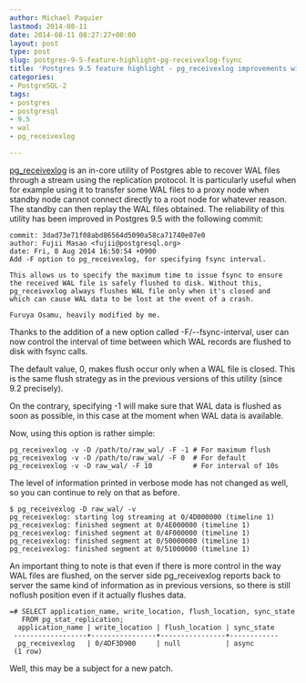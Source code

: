 ```yaml
---
author: Michael Paquier
lastmod: 2014-08-11
date: 2014-08-11 08:27:27+00:00
layout: post
type: post
slug: postgres-9-5-feature-highlight-pg-receivexlog-fsync
title: 'Postgres 9.5 feature highlight - pg_receivexlog improvements with fsync'
categories:
- PostgreSQL-2
tags:
- postgres
- postgresql
- 9.5
- wal
- pg_receivexlog

---
```


[pg_receivexlog](https://www.postgresql.org/docs/devel/static/app-pgreceivexlog.html)
is an in-core utility of Postgres able to recover WAL files through a stream
using the replication protocol. It is particularly useful when for example
using it to transfer some WAL files to a proxy node when standby node cannot
connect directly to a root node for whatever reason. The standby can then
replay the WAL files obtained. The reliability of this utility has been
improved in Postgres 9.5 with the following commit:

    commit: 3dad73e71f08abd86564d5090a58ca71740e07e0
    author: Fujii Masao <fujii@postgresql.org>
    date: Fri, 8 Aug 2014 16:50:54 +0900
    Add -F option to pg_receivexlog, for specifying fsync interval.

    This allows us to specify the maximum time to issue fsync to ensure
    the received WAL file is safely flushed to disk. Without this,
    pg_receivexlog always flushes WAL file only when it's closed and
    which can cause WAL data to be lost at the event of a crash.

    Furuya Osamu, heavily modified by me.

Thanks to the addition of a new option called -F/--fsync-interval, user can
now control the interval of time between which WAL records are flushed to disk
with fsync calls.

The default value, 0, makes flush occur only when a WAL file is closed. This
is the same flush strategy as in the previous versions of this utility (since
9.2 precisely).

On the contrary, specifying -1 will make sure that WAL data is flushed as soon
as possible, in this case at the moment when WAL data is available.

Now, using this option is rather simple:

    pg_receivexlog -v -D /path/to/raw_wal/ -F -1 # For maximum flush
    pg_receivexlog -v -D /path/to/raw_wal/ -F 0  # For default
    pg_receivexlog -v -D raw_wal/ -F 10          # For interval of 10s

The level of information printed in verbose mode has not changed as well,
so you can continue to rely on that as before.

    $ pg_receivexlog -D raw_wal/ -v
    pg_receivexlog: starting log streaming at 0/4D000000 (timeline 1)
    pg_receivexlog: finished segment at 0/4E000000 (timeline 1)
    pg_receivexlog: finished segment at 0/4F000000 (timeline 1)
    pg_receivexlog: finished segment at 0/50000000 (timeline 1)
    pg_receivexlog: finished segment at 0/51000000 (timeline 1)

An important thing to note is that even if there is more control in the way
WAL files are flushed, on the server side pg\_receivexlog reports back to
server the same kind of information as in previous versions, so there is
still noflush position even if it actually flushes data.

    =# SELECT application_name, write_location, flush_location, sync_state
       FROM pg_stat_replication;
      application_name | write_location | flush_location | sync_state
     ------------------+----------------+----------------+------------
      pg_receivexlog   | 0/4DF3D900     | null           | async
     (1 row)

Well, this may be a subject for a new patch.
